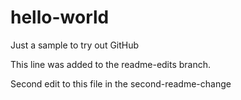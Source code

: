 # hello-world
Just a sample to try out GitHub

This line was added to the readme-edits branch.

Second edit to this file in the second-readme-change

